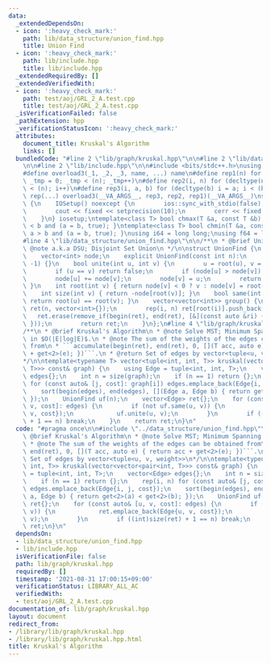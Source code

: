 ```yaml
---
data:
  _extendedDependsOn:
  - icon: ':heavy_check_mark:'
    path: lib/data_structure/union_find.hpp
    title: Union Find
  - icon: ':heavy_check_mark:'
    path: lib/include.hpp
    title: lib/include.hpp
  _extendedRequiredBy: []
  _extendedVerifiedWith:
  - icon: ':heavy_check_mark:'
    path: test/aoj/GRL_2_A.test.cpp
    title: test/aoj/GRL_2_A.test.cpp
  _isVerificationFailed: false
  _pathExtension: hpp
  _verificationStatusIcon: ':heavy_check_mark:'
  attributes:
    document_title: Kruskal's Algorithm
    links: []
  bundledCode: "#line 2 \"lib/graph/kruskal.hpp\"\n\n#line 2 \"lib/data_structure/union_find.hpp\"\
    \n\n#line 2 \"lib/include.hpp\"\n\n#include <bits/stdc++.h>\nusing namespace std;\n\
    #define overload3(_1, _2, _3, name, ...) name\n#define rep1(n) for (decltype(n)\
    \ _tmp = 0; _tmp < (n); _tmp++)\n#define rep2(i, n) for (decltype(n) i = 0; i\
    \ < (n); i++)\n#define rep3(i, a, b) for (decltype(b) i = a; i < (b); i++)\n#define\
    \ rep(...) overload3(__VA_ARGS__, rep3, rep2, rep1)(__VA_ARGS__)\nstruct IOSetup\
    \ {\n    IOSetup() noexcept {\n        ios::sync_with_stdio(false);\n        cin.tie(nullptr);\n\
    \        cout << fixed << setprecision(10);\n        cerr << fixed << setprecision(10);\n\
    \    }\n} iosetup;\ntemplate<class T> bool chmax(T &a, const T &b) { return a\
    \ < b and (a = b, true); }\ntemplate<class T> bool chmin(T &a, const T &b) { return\
    \ a > b and (a = b, true); }\nusing i64 = long long;\nusing f64 = long double;\n\
    #line 4 \"lib/data_structure/union_find.hpp\"\n\n/**\n * @brief Union Find\n *\
    \ @note a.k.a DSU; Disjoint Set Union\n */\n\nstruct UnionFind {\n    int n;\n\
    \    vector<int> node;\n    explicit UnionFind(const int n):\n        n(n), node(n,\
    \ -1) {}\n    bool unite(int u, int v) {\n        u = root(u), v = root(v);\n\
    \        if (u == v) return false;\n        if (node[u] > node[v]) swap(u, v);\n\
    \        node[u] += node[v];\n        node[v] = u;\n        return true;\n   \
    \ }\n    int root(int v) { return node[v] < 0 ? v : node[v] = root(node[v]); }\n\
    \    int size(int v) { return -node[root(v)]; }\n    bool same(int u, int v) {\
    \ return root(u) == root(v); }\n    vector<vector<int>> group() {\n        vector\
    \ ret(n, vector<int>{});\n        rep(i, n) ret[root(i)].push_back(i);\n     \
    \   ret.erase(remove_if(begin(ret), end(ret), [&](const auto &ri) { return empty(ri);\
    \ }));\n        return ret;\n    }\n};\n#line 4 \"lib/graph/kruskal.hpp\"\n\n\
    /**\n * @brief Kruskal's Algorithm\n * @note Solve MST; Minimum Spanning Tree\
    \ in $O(|E|log|E)$.\n * @note The sum of the weights of the edges can be obtained\
    \ from\n * ```accumulate(begin(ret), end(ret), 0, [](T acc, auto e) { return acc\
    \ + get<2>(e); })```.\n * @return Set of edges by vector<tuple<u, v, weight>>\n\
    */\n\ntemplate<typename T> vector<tuple<int, int, T>> kruskal(vector<vector<pair<int,\
    \ T>>> const& graph) {\n    using Edge = tuple<int, int, T>;\n    vector<Edge>\
    \ edges{};\n    int n = size(graph);\n    if (n == 1) return {};\n    rep(i, n)\
    \ for (const auto& [j, cost]: graph[i]) edges.emplace_back(Edge{i, j, cost});\n\
    \    sort(begin(edges), end(edges), [](Edge a, Edge b) { return get<2>(a) < get<2>(b);\
    \ });\n    UnionFind uf(n);\n    vector<Edge> ret{};\n    for (const auto& [u,\
    \ v, cost]: edges) {\n        if (not uf.same(u, v)) {\n            ret.emplace_back(Edge{u,\
    \ v, cost});\n            uf.unite(u, v);\n        }\n        if ((int)size(ret)\
    \ + 1 == n) break;\n    }\n    return ret;\n}\n"
  code: "#pragma once\n\n#include \"../data_structure/union_find.hpp\"\n\n/**\n *\
    \ @brief Kruskal's Algorithm\n * @note Solve MST; Minimum Spanning Tree in $O(|E|log|E)$.\n\
    \ * @note The sum of the weights of the edges can be obtained from\n * ```accumulate(begin(ret),\
    \ end(ret), 0, [](T acc, auto e) { return acc + get<2>(e); })```.\n * @return\
    \ Set of edges by vector<tuple<u, v, weight>>\n*/\n\ntemplate<typename T> vector<tuple<int,\
    \ int, T>> kruskal(vector<vector<pair<int, T>>> const& graph) {\n    using Edge\
    \ = tuple<int, int, T>;\n    vector<Edge> edges{};\n    int n = size(graph);\n\
    \    if (n == 1) return {};\n    rep(i, n) for (const auto& [j, cost]: graph[i])\
    \ edges.emplace_back(Edge{i, j, cost});\n    sort(begin(edges), end(edges), [](Edge\
    \ a, Edge b) { return get<2>(a) < get<2>(b); });\n    UnionFind uf(n);\n    vector<Edge>\
    \ ret{};\n    for (const auto& [u, v, cost]: edges) {\n        if (not uf.same(u,\
    \ v)) {\n            ret.emplace_back(Edge{u, v, cost});\n            uf.unite(u,\
    \ v);\n        }\n        if ((int)size(ret) + 1 == n) break;\n    }\n    return\
    \ ret;\n}\n"
  dependsOn:
  - lib/data_structure/union_find.hpp
  - lib/include.hpp
  isVerificationFile: false
  path: lib/graph/kruskal.hpp
  requiredBy: []
  timestamp: '2021-08-31 17:00:15+09:00'
  verificationStatus: LIBRARY_ALL_AC
  verifiedWith:
  - test/aoj/GRL_2_A.test.cpp
documentation_of: lib/graph/kruskal.hpp
layout: document
redirect_from:
- /library/lib/graph/kruskal.hpp
- /library/lib/graph/kruskal.hpp.html
title: Kruskal's Algorithm
---
```

